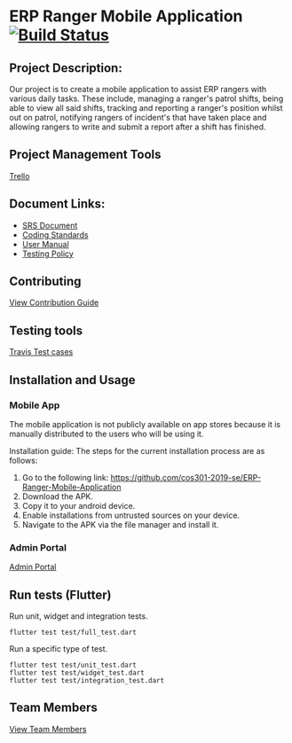 # ERP Ranger Mobile Application [![Build Status](https://travis-ci.org/cos301-2019-se/ERP-Ranger-Mobile-Application.svg?branch=master)](https://travis-ci.org/cos301-2019-se/ERP-Ranger-Mobile-Application)

## Project Description:
Our project is to create a mobile application to assist ERP rangers with various daily tasks. These include, managing a ranger&#39;s patrol shifts, being able to view all said shifts, tracking and reporting a ranger&#39;s position whilst out on patrol, notifying rangers of incident&#39;s that have taken place and allowing rangers to write and submit a report after a shift has finished.

## Project Management Tools
<a href="https://trello.com/b/DdRmfdV3/erp-ranger-mobile-application" target="_blank">Trello</a>

## Document Links:
- <a href="https://github.com/cos301-2019-se/ERP-Ranger-Mobile-Application/blob/master/documentation/COS_301_Capstone_Demo_4_SRS.pdf" target="_blank">SRS Document</a>
- <a href="https://github.com/cos301-2019-se/ERP-Ranger-Mobile-Application/blob/master/documentation/COS301_Coding_standards.pdf" target="_blank">Coding Standards</a> 
- <a href="https://github.com/cos301-2019-se/ERP-Ranger-Mobile-Application/blob/master/documentation/COS_301_Capstone_Demo_User_Manual_2_0.pdf" target="_blank">User Manual</a>
- <a href="https://github.com/cos301-2019-se/ERP-Ranger-Mobile-Application/blob/master/documentation/COS_301_Testing_standards.pdf" target="_blank">Testing Policy</a>

## Contributing
<a href="https://github.com/cos301-2019-se/ERP-Ranger-Mobile-Application/blob/master/CONTRIBUTING.md" target="_blank">View Contribution Guide</a>

## Testing tools
<a href="https://travis-ci.org/cos301-2019-se/ERP-Ranger-Mobile-Application" target="_blank">Travis Test cases</a>

## Installation and Usage
### Mobile App
The mobile application is not publicly available on app stores because it is manually distributed to the users who will be using it.

Installation guide:
The steps for the current installation process are as follows:
1. Go to the following link: https://github.com/cos301-2019-se/ERP-Ranger-Mobile-Application
2. Download the APK.
3. Copy it to your android device.
4. Enable installations from untrusted sources on your device.
5. Navigate to the APK via the file manager and install it.
### Admin Portal
<a href="https://erp-ranger-app.firebaseapp.com" target="_blank">Admin Portal</a>

## Run tests (Flutter)
Run unit, widget and integration tests.
```
flutter test test/full_test.dart
```
Run a specific type of test.
```
flutter test test/unit_test.dart
flutter test test/widget_test.dart
flutter test test/integration_test.dart
```

## Team Members
<a href="https://github.com/cos301-2019-se/ERP-Ranger-Mobile-Application/blob/master/TEAM.md" target="_blank">View Team Members</a>
